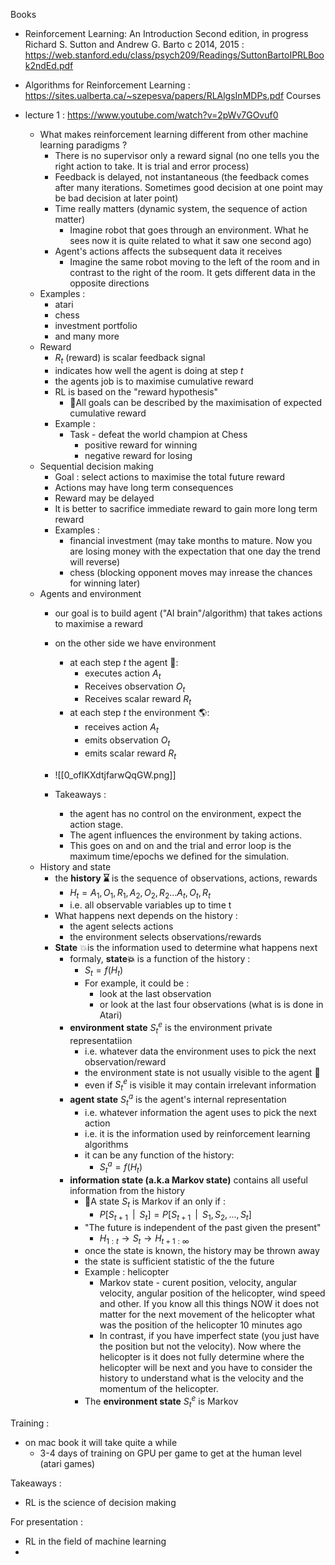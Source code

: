 Books
- Reinforcement Learning: An Introduction Second edition, in progress Richard S. Sutton and Andrew G. Barto c 2014, 2015 : https://web.stanford.edu/class/psych209/Readings/SuttonBartoIPRLBook2ndEd.pdf
- Algorithms for Reinforcement Learning :  https://sites.ualberta.ca/~szepesva/papers/RLAlgsInMDPs.pdf
Courses

- lecture 1 : https://www.youtube.com/watch?v=2pWv7GOvuf0
	- What makes reinforcement learning different from other machine learning paradigms  ?
		- There is no supervisor only a reward signal (no one tells you the right action to take. It is trial and error process)
		- Feedback is delayed, not instantaneous (the feedback comes after many iterations. Sometimes good decision at one point may be bad decision at later point) 
		- Time really matters (dynamic system, the sequence of action matter)
			- Imagine robot that goes through an environment. What he sees now it is quite related to what it saw one second ago)
		- Agent's actions affects the subsequent data it receives
			- Imagine the same robot moving to the left of the room and in contrast to the right of the room. It gets different data in the opposite directions
	- Examples :
		- atari
		- chess
		- investment portfolio
		- and many more
	- Reward
		- $R_t$ (reward) is scalar feedback signal
		- indicates how well the agent is doing at step $t$
		- the agents job is to maximise cumulative reward
		- RL is based on the "reward hypothesis"
			- 📝All goals can be described by the maximisation of expected cumulative reward
		- Example :
			- Task - defeat the world champion at Chess
				- positive reward for winning
				- negative reward for losing
	- Sequential decision making
		- Goal : select actions to maximise the total future reward
		- Actions may have long term consequences 
		- Reward may be delayed
		- It is better to sacrifice immediate reward to gain more long term reward
		- Examples :
			- financial investment (may take months to mature. Now you are losing money with the expectation that one day the trend will reverse)
			- chess (blocking opponent moves may inrease the chances for winning later)
	- Agents and environment
		- our goal is to build agent ("AI brain"/algorithm) that takes actions to maximise a reward
		- on the other side we have environment 
			- at each step $t$ the agent 🤖:
				- executes action $A_t$
				- Receives observation $O_t$
				- Receives scalar reward $R_t$
			- at each step $t$ the environment 🌎:
				- receives action $A_t$
				- emits observation $O_t$
				- emits scalar reward $R_t$
				
		- ![[0_ofIKXdtjfarwQqGW.png]]
		- Takeaways :
			- the agent has no control on the environment, expect the action stage. 
			- The agent influences the environment by taking actions. 
			- This goes on and on and the trial and error loop is the maximum time/epochs we defined for the simulation. 
	- History and state
		- the **history ⌛** is the sequence of observations, actions, rewards
			- $H_t = A_1,O_1,R_1, A_2, O_2, R_2...A_t, O_t, R_t$
			- i.e. all observable variables up to time t
		- What happens next depends on the history :
			- the agent selects actions
			- the environment selects observations/rewards 
		- **State** 💥is the information used to determine what happens next
			- formaly, **state💥**  is a function of the history :
				- $S_t = f(H_t)$
				- For example, it could be : 
					- look at the last observation
					- or look at the last four observations (what is is done in Atari)
			- **environment state** $S_t^e$ is the environment private representatiion
				- i.e. whatever data the environment uses to pick the next observation/reward
				- the environment state is not usually visible to the agent 🤖
				- even if $S_t^e$ is visible it may contain irrelevant information
			- **agent state**  $S_t^a$ is the agent's internal representation
				- i.e. whatever information the agent uses to pick the next action
				- i.e. it is the information used by reinforcement learning algorithms
				- it can be any function of the history:
					- $S_t^a = f(H_t)$
			- **information state (a.k.a Markov state)** contains all useful information from the history
				- 📝A state $S_t$ is Markov if an only if :
					- $P[S_{t+1}\;\;|\;\;S_t] = P[S_{t+1}\;\;|\;\;S_1, S_2, ..., S_t]$
				- "The future is independent of the past given the present"
					- $H_{1:t} \rightarrow S_t \rightarrow H_{t+1:\infty}$
				- once the state is known, the history may be thrown away
				- the state is sufficient statistic of the the future
				- Example : helicopter 
					- Markov state - curent position, velocity, angular velocity, angular position of the helicopter, wind speed and other. If you know all this things NOW it does not matter for the next movement of the helicopter what was the position of the helicopter 10 minutes ago
					- In contrast, if you have imperfect state (you just have the position but not the velocity). Now where the helicopter is it does not fully determine where the helicopter will be next and you have to consider the history to understand what is the velocity and the momentum of the helicopter. 
				- The **environment state** $S_t^e$ is Markov




Training :
- on mac book it will take quite a while 
	- 3-4 days of training on GPU per game to get at the human level (atari games)

Takeaways :
- RL is the science of decision making




For presentation :

- RL in the field of machine learning
- 